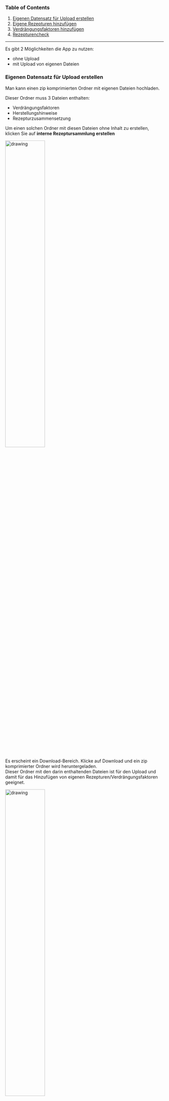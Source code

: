 
### Table of Contents
1. [Eigenen Datensatz für Upload erstellen](#eigener-datensatz-fur-upload-erstellen)
2. [Eigene Rezepturen hinzufügen](#eigene-rezeptur-hinzufugen)
3. [Verdrängungsfaktoren hinzufügen](#verdrangungsfaktoren-hinzufugen)
4. [Rezepturencheck](#rezepturencheck)


**********************************************************************

Es gibt 2 Möglichkeiten die App zu nutzen:
* ohne Upload
* mit Upload von eigenen Dateien


 
### Eigenen Datensatz für Upload erstellen

Man kann einen zip komprimierten Ordner mit eigenen Dateien hochladen.

Dieser Ordner muss 3 Dateien enthalten:
* Verdrängungsfaktoren
* Herstellungshinweise
* Rezepturzusammensetzung

Um einen solchen Ordner mit diesen Dateien ohne Inhalt zu erstellen, klicken Sie auf **interne Rezeptursammlung erstellen**

<img src="screenshot/1.png" alt="drawing" width="50%"/>

Es erscheint ein Download-Bereich. Klicke auf Download und ein zip komprimierter Ordner wird heruntergeladen. <br>
Dieser Ordner mit den darin enthaltenden Dateien ist für den Upload und damit für das Hinzufügen von eigenen Rezepturen/Verdrängungsfaktoren geeignet. 

<img src="screenshot/11.png" alt="drawing" width="50%"/>

### Eigene Rezeptur hinzufügen


Durch das Klicken auf **interne Rezeptursammlung erstellen** oder Hochladen eines eingenen Datensatzes (unter **interne Sammlung**)
erscheinen unter Rezeptursammlung die Seiten **neue Rezeptur** und **neue Herstellungsanweisung** <br>

<img src="screenshot/2.png" alt="drawing" width="50%"/>

Unter neue Rezeptur kann die Zusammensetzung einer Rezeptur eingetragen werden. <br>
Man kann Substanzen aus der Arzneitaxe auswählen oder andere Substanzen eintragen. 
Mengenangaben können entweder in g oder ml angegeben werden. 
Wenn mit einer Substanz bis zu einer bestimmeten Menge aufgefüllt werden soll, drücke **ad** und gib dahinter die Gesamtmenge an. 

<img src="screenshot/3.png" alt="drawing" width="50%"/>

Diese Rezeptur muss unter neue Herstellungshinweise benannt werden (Titel).  <br>
Es können weitere Informationen wie Herstellungshinweise, Dosierung, Haltbarkeiten, Quelle usw zur Rezeptur hinzugefügt werden.<br>
Durch klicken auf **Rezeptur hinzufügen** wird die Zusammensetzung der Rezeptur mit die dazugehörigen Informationen hinzugefügt.<br>
<img src="screenshot/4.png" alt="drawing" width="50%"/>
<img src="screenshot/5.png" alt="drawing" width="50%"/>

Kontrollieren Sie auf der Startseite die neu hinzugefügeten Informationen und downloaden Sie den aktualisierten Datensatz. <br>
Dieser Ordner kann bei der nächsten Verwendung der App wieder hochgeladen werden. 

<img src="screenshot/6.png" alt="drawing" width="50%"/>

### Verdrängungsfaktoren hinzufügen

Wenn Sie einen Zugang zum online DAC/NRF-Werk 2022 haben, speichern Sie die DAC-Anlage F als PDF ab.

<img src="screenshot/7.png" alt="drawing" width="50%"/>

Die DAC-Anlage F kann als PDF hochgeladen werden, dadurch werden die Verdrängungsfaktoren eingelesen und zum eigenen Datensatz hinzugefügt

<img src="screenshot/8.png" alt="drawing" width="50%"/>

Wird beim Hartfettmengenrechner eine Substanz nicht gefunden, wählen Sie **Substanz nicht in Liste vorhanden** dadurch erscheint ein neues Fenster.
Mit diesen Fenster können Sie neue Substanzen und deren Verdrängungsfaktoren zu Ihren Datensatz hinzufügen, klicken sie dabei auf **übernehmen**. Kontrollieren Sie die neuen Verdrängungsfaktoren auf der Startseite und downloaden Sie den neuen Datensatz.


<img src="screenshot/9.png" alt="drawing" width="50%"/>



### Rezepturensuche
Rezepturen können in einer Rezepturensammlung gesucht werden. 

Diese Rezepturensammlung setzt sich zusammen aus:
* Rezepturen aus dem Kompendium JUNIORMED
* eigene hochgelade Rezepturensammlung (optional)

Um Rezepturen in der Rezepturensammlung zu suchen, wählen Sie die Bestandteile der Rezeptur unter **Zusammensetzung der Rezeptur** aus. Auf der rechten Seite finden Sie die gefundenen Rezepturen. Um zusätzliche Informationen sehen zu können, klicken Sie die passende Rezeptur an. Ist die ausgewählte Rezeptur eine JUNIORMED Rezeptur, dann öffnet sich ein neues Fenster mit der online Version des JUNIORMEDs. Dabei ist bereits die Seite mit der ausgewählten Rezeptur ersichtlich. <br>


<img src="screenshot/10.png" alt="drawing" width="50%"/>

Ist die ausgewählte Rezeptur eine selbst abgespeicherte Rezeptur, erscheint auf der rechten Seite eine Tabelle mit den abgespeicherten Informationen. 
<img src="screenshot/12.png" alt="drawing" width="50%"/>



### Rezepturencheck

Automatisch ausgeführte Prüfungen der ausgewählten Rezeptur sind:

* Erstattungsfähigkeit
* Rezeptpflichtstatus
* Kompatibilität der Substanzen mit Salbengrundlage
* Dosierung von lokal applizierten Wirkstoffe
* Bedenkliche Bestandteile 


wenn keine Rezeptur in der Sammlung gefunden wurde, und trotzdem die Rezepturchecks durchgeführt werden soll, geben Sie alle Bestandteile unter **Zusammensetzung der Rezeptur** ein und klicken Sie auf **Rezeptur wurde nicht gefunden**

<img src="screenshot/13.png" alt="drawing" width="50%"/>

#### Ergebnisse der Rezepturkontrollen

Erscheinen auf der linken Seite, durch klicken darauf gelangt man zur entsprechenden Seite

* Erstattungsfähigkeit

<img src="screenshot/16.png" alt="drawing" width="19%"/> alle Bestandteile der Rezeptur erstattungsfähig

<img src="screenshot/17.png" alt="drawing" width="19%"/> mindestens ein Bestandteil der Rezeptur befindet sich nicht in der grünen Box bzw. wurde in der Arzneitaxe nicht gefunden.

* Rezeptpflichtstatus

<img src="screenshot/18.png" alt="drawing" width="19%"/> mindestens ein Bestandteil der Rezeptur ist in der Rezeptpflichtverordnung gelistet

* Kompatibilität der Substanzen mit Salbengrundlage

<img src="screenshot/21.png" alt="drawing" width="19%"/> alle Bestandteile der Rezeptur sind mit der Grundlage stabil <br>
<img src="screenshot/19.png" alt="drawing" width="19%"/> es kann nicht für alle Bestandteile eine eindeutige Entscheidung getroffen werden <br>
<img src="screenshot/20.png" alt="drawing" width="19%"/> mindestens ein Bestandteil der Rezeptur ist nicht kompatibel mit der Grundlage


* Dosierung von lokal applizierten Wirkstoffe

<img src="screenshot/22.png" alt="drawing" width="19%"/> Über mindestens ein Bestandteil sind Dosierungsinformationen vorhanden

* Bedenkliche Bestandteile 

<img src="screenshot/23.png" alt="drawing" width="19%"/> ausgewählte Substanz ist als bedenklich eingestuft <br>
<img src="screenshot/24.png" alt="drawing" width="19%"/> ausgewählte Rezeptur enthält mindestens eine bedenkliche Substanz

#### Erstattungscheck

Alle Bestandteile befinden sich in der grünen Box
<img src="screenshot/14.png" alt="drawing" width="50%"/>

Bei Bestandteile die sich nicht in der grünen Box befinden erscheint eine rote Meldung. 
Bei Bestandteile die in der Arzneitaxe nicht gefunden wurde erscheint eine gelbe Meldung.
<img src="screenshot/26.png" alt="drawing" width="50%"/>

#### Rezeptpflichtstatus

Sind Bestandteile der ausgewählten Rezeptur in der Rezeptpflichtverordnung gelistet erscheinen diese Bestandteile in einer Tabelle. 

<img src="screenshot/25.png" alt="drawing" width="50%"/>

### Kompatibilität der Substanzen mit Salbengrundlage

chemische und physikalische Stabilität der Substanzen mit Salbengrundlagen wird in Form von Tabellen dargestellt. 
<img src="screenshot/27.png" alt="drawing" width="50%"/>

### Dosierung von lokal applizierten Wirkstoffe

Die Konzentration der Arzneistoffe wird automatisch berechnet. Dabei muss die insgesamt herzustellende Menge und die Arzneistoffmenge angegeben werden. Befindet sich diese Konzentration außerhalb der therapeutisch üblichen Konzentration erscheint eine rote Meldung. <br>
<img src="screenshot/28.png" alt="drawing" width="50%"/>

### Bedenkliche Bestandteile 

Es kann unter **search** Substanzen gesucht werden.
Befindet sich in der ausgewählten Rezeptur eine bedenkliche Substanz wird diese automatisch in der Tabelle gesucht. 
<img src="screenshot/29.png" alt="drawing" width="50%"/>


### Hartfettmengenrechner



* ohne Upload

Die Hartfettmenge kann für Zäpfchen mit bis zu 3 Substanzen berechnet werden.
<img src="screenshot/30.png" alt="drawing" width="50%"/>

Wird die bewilligungsfreie Menge von 24 Zäpfchen überschritten, wird man darüber informiert. 
<img src="screenshot/31.png" alt="drawing" width="50%"/>

* mit Upload

Verdrängungsfaktoren können auf der Startseite entweder über **NRF-Verdrängungsfaktoren** oder **interne Sammlung** hochgeladen werden.

Nach Upload erscheint das Feld **Substanz**, dort kann die Substanz ausgewählt werden und die entsprechende Verdrängung wird für die Berechnung der Hartfettmenge berücksichtigt. 

<img src="screenshot/32.png" alt="drawing" width="50%"/>

wenn die gewünschte Substanz noch nicht abgespeichert wurde, wähle **Substanz nicht in Liste vorhanden** und füge fehlende Substanz hinzu.

<img src="screenshot/9.png" alt="drawing" width="50%"/>
